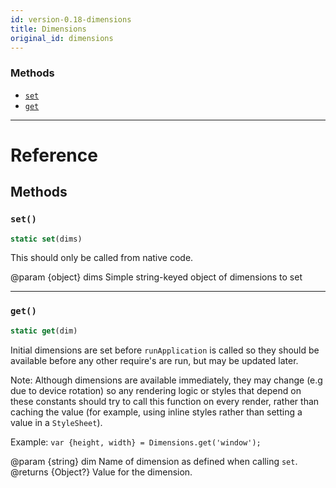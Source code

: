 ```yaml
---
id: version-0.18-dimensions
title: Dimensions
original_id: dimensions
---
```


### Methods

- [`set`](dimensions.md#set)
- [`get`](dimensions.md#get)

---

# Reference

## Methods

### `set()`

```javascript
static set(dims)
```

This should only be called from native code.

@param {object} dims Simple string-keyed object of dimensions to set

---

### `get()`

```javascript
static get(dim)
```

Initial dimensions are set before `runApplication` is called so they should be available before any other require's are run, but may be updated later.

Note: Although dimensions are available immediately, they may change (e.g due to device rotation) so any rendering logic or styles that depend on these constants should try to call this function on every render, rather than caching the value (for example, using inline styles rather than setting a value in a `StyleSheet`).

Example: `var {height, width} = Dimensions.get('window');`

@param {string} dim Name of dimension as defined when calling `set`. @returns {Object?} Value for the dimension.
